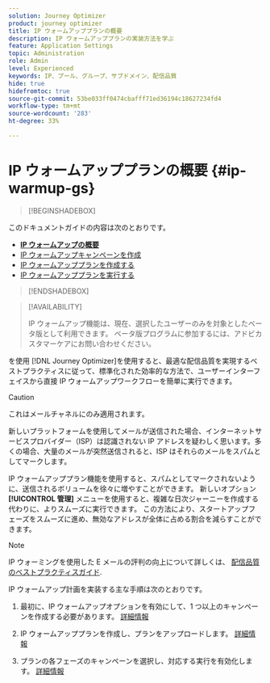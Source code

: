 ```yaml
---
solution: Journey Optimizer
product: journey optimizer
title: IP ウォームアッププランの概要
description: IP ウォームアッププランの実装方法を学ぶ
feature: Application Settings
topic: Administration
role: Admin
level: Experienced
keywords: IP、プール、グループ、サブドメイン、配信品質
hide: true
hidefromtoc: true
source-git-commit: 53be033ff0474cbafff71ed36194c18627234fd4
workflow-type: tm+mt
source-wordcount: '283'
ht-degree: 33%

---
```


# IP ウォームアッププランの概要 {#ip-warmup-gs}

<!--
>[!CONTEXTUALHELP]
>id="ajo_admin_ip_warmup_plan"
>title="Define your IP warmup plan"
>abstract="You can perform IP warmup workflows directly from the Journey Optimizer interface in a standardized and efficient way that follows the best practices for optimal deliverability."
-->

>[!BEGINSHADEBOX]

このドキュメントガイドの内容は次のとおりです。

* **[IP ウォームアップの概要](ip-warmup-gs.md)**
* [IP ウォームアップキャンペーンを作成](ip-warmup-campaign.md)
* [IP ウォームアッププランを作成する](ip-warmup-plan.md)
* [IP ウォームアッププランを実行する](ip-warmup-running.md)

>[!ENDSHADEBOX]

>[!AVAILABILITY]
>
>IP ウォームアップ機能は、現在、選択したユーザーのみを対象としたベータ版として利用できます。 ベータ版プログラムに参加するには、アドビカスタマーケアにお問い合わせください。

を使用 [!DNL Journey Optimizer]を使用すると、最適な配信品質を実現するベストプラクティスに従って、標準化された効率的な方法で、ユーザーインターフェイスから直接 IP ウォームアップワークフローを簡単に実行できます。

>[!CAUTION]
>
>これはメールチャネルにのみ適用されます。

新しいプラットフォームを使用してメールが送信された場合、インターネットサービスプロバイダー（ISP）は認識されない IP アドレスを疑わしく思います。多くの場合、大量のメールが突然送信されると、ISP はそれらのメールをスパムとしてマークします。

IP ウォームアッププラン機能を使用すると、スパムとしてマークされないように、送信されるボリュームを徐々に増やすことができます。 新しいオプション **[!UICONTROL 管理]** メニューを使用すると、複雑な日次ジャーニーを作成する代わりに、よりスムーズに実行できます。 この方法により、スタートアップフェーズをスムーズに進め、無効なアドレスが全体に占める割合を減らすことができます。

>[!NOTE]
>
>IP ウォーミングを使用した E メールの評判の向上について詳しくは、 [配信品質のベストプラクティスガイド](https://experienceleague.adobe.com/docs/deliverability-learn/deliverability-best-practice-guide/additional-resources/generic-resources/increase-reputation-with-ip-warming.html?lang=ja).

<!--
Benefits

* Standardization on Campaign which will be easy for practitioners too > why?

* No more pain of creating queries, audiences and testing those as system will create the audiences. 

* Ease of excluding domains and changing the plan with help of simple toggles to exclude OR by editing numbers inline or create new phases or reupload plan if drastic change. No more pain of editing audience definitions, journey conditions

* There is an expectation that with this, it will ease around 30% of effort and will be much better experience for consultant/partner/practitioner - right from planning to execution to reporting
-->

IP ウォームアップ計画を実装する主な手順は次のとおりです。

1. 最初に、IP ウォームアップオプションを有効にして、1 つ以上のキャンペーンを作成する必要があります。 [詳細情報](ip-warmup-campaign.md) <!--this is usually done by a marketer persona??)-->

1. IP ウォームアッププランを作成し、プランをアップロードします。 [詳細情報](ip-warmup-plan.md) <!--this is usually done by a deliverability consultant??-->

1. プランの各フェーズのキャンペーンを選択し、対応する実行を有効化します。 [詳細情報](ip-warmup-running.md)
